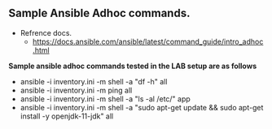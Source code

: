 ## Sample Ansible Adhoc commands.

- Refrence docs.
  - https://docs.ansible.com/ansible/latest/command_guide/intro_adhoc.html

**Sample ansible adhoc commands tested in the LAB setup are as follows**

- ansible -i inventory.ini -m shell -a "df -h" all
- ansible -i inventory.ini -m ping all
- ansible -i inventory.ini -m shell -a "ls -al /etc/" app
- ansible -i inventory.ini -m shell -a "sudo apt-get update && sudo apt-get install -y openjdk-11-jdk" all

